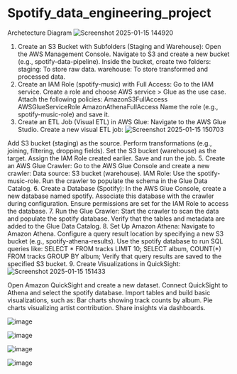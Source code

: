 # Spotify_data_engineering_project

Archetecture Diagram
![Screenshot 2025-01-15 144920](https://github.com/user-attachments/assets/b3820428-f0b2-438a-9fc7-f4fdeb8177b4)


1. Create an S3 Bucket with Subfolders (Staging and Warehouse):
Open the AWS Management Console.
Navigate to S3 and create a new bucket (e.g., spotify-data-pipeline).
Inside the bucket, create two folders:
staging: To store raw data.
warehouse: To store transformed and processed data.
2. Create an IAM Role (spotify-music) with Full Access:
Go to the IAM service.
Create a role and choose AWS service > Glue as the use case.
Attach the following policies:
AmazonS3FullAccess
AWSGlueServiceRole
AmazonAthenaFullAccess
Name the role (e.g., spotify-music-role) and save it.
3. Create an ETL Job (Visual ETL) in AWS Glue:
Navigate to the AWS Glue Studio.
Create a new visual ETL job:
![Screenshot 2025-01-15 150703](https://github.com/user-attachments/assets/7a9ebe8f-b209-454d-b8a4-de9548c42307)

Add S3 bucket (staging) as the source.
Perform transformations (e.g., joining, filtering, dropping fields).
Set the S3 bucket (warehouse) as the target.
Assign the IAM Role created earlier.
Save and run the job.
5. Create an AWS Glue Crawler:
Go to the AWS Glue Console and create a new crawler:
Data source: S3 bucket (warehouse).
IAM Role: Use the spotify-music-role.
Run the crawler to populate the schema in the Glue Data Catalog.
6. Create a Database (Spotify):
In the AWS Glue Console, create a new database named spotify.
Associate this database with the crawler during configuration.
Ensure permissions are set for the IAM Role to access the database.
7. Run the Glue Crawler:
Start the crawler to scan the data and populate the spotify database.
Verify that the tables and metadata are added to the Glue Data Catalog.
8. Set Up Amazon Athena:
Navigate to Amazon Athena.
Configure a query result location by specifying a new S3 bucket (e.g., spotify-athena-results).
Use the spotify database to run SQL queries like:
SELECT * FROM tracks LIMIT 10;
SELECT album, COUNT(*) FROM tracks GROUP BY album;
Verify that query results are saved to the specified S3 bucket.
9. Create Visualizations in QuickSight:
   ![Screenshot 2025-01-15 151433](https://github.com/user-attachments/assets/b559065a-e480-414a-97db-202d59d1fdfe)

Open Amazon QuickSight and create a new dataset.
Connect QuickSight to Athena and select the spotify database.
Import tables and build basic visualizations, such as:
Bar charts showing track counts by album.
Pie charts visualizing artist contribution.
Share insights via dashboards.

![image](https://github.com/user-attachments/assets/e57490d9-18dd-4170-91c7-770c8996cf15)


![image](https://github.com/user-attachments/assets/00f98f37-b870-48e6-b809-f575bfb7b5e0)


![image](https://github.com/user-attachments/assets/d5a0715b-b5a7-442e-a190-cf2716239bf7)

![image](https://github.com/user-attachments/assets/82aefcdf-9988-4bc8-a147-5c154373cf4d)



